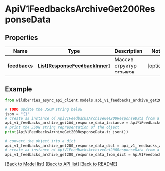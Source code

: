# ApiV1FeedbacksArchiveGet200ResponseData


## Properties

Name | Type | Description | Notes
------------ | ------------- | ------------- | -------------
**feedbacks** | [**List[ResponseFeedbackInner]**](ResponseFeedbackInner.md) | Массив структур отзывов | [optional] 

## Example

```python
from wildberries_async_api_client.models.api_v1_feedbacks_archive_get200_response_data import ApiV1FeedbacksArchiveGet200ResponseData

# TODO update the JSON string below
json = "{}"
# create an instance of ApiV1FeedbacksArchiveGet200ResponseData from a JSON string
api_v1_feedbacks_archive_get200_response_data_instance = ApiV1FeedbacksArchiveGet200ResponseData.from_json(json)
# print the JSON string representation of the object
print(ApiV1FeedbacksArchiveGet200ResponseData.to_json())

# convert the object into a dict
api_v1_feedbacks_archive_get200_response_data_dict = api_v1_feedbacks_archive_get200_response_data_instance.to_dict()
# create an instance of ApiV1FeedbacksArchiveGet200ResponseData from a dict
api_v1_feedbacks_archive_get200_response_data_from_dict = ApiV1FeedbacksArchiveGet200ResponseData.from_dict(api_v1_feedbacks_archive_get200_response_data_dict)
```
[[Back to Model list]](../README.md#documentation-for-models) [[Back to API list]](../README.md#documentation-for-api-endpoints) [[Back to README]](../README.md)


